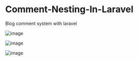 # Comment-Nesting-In-Laravel
Blog comment system with laravel

![image](https://user-images.githubusercontent.com/29988949/58120906-071db900-7bbb-11e9-9b6e-e80c329eb03e.png)

![image](https://user-images.githubusercontent.com/29988949/58120945-1dc41000-7bbb-11e9-8a37-2c2baaaf1b28.png)

![image](https://user-images.githubusercontent.com/29988949/58120970-2f0d1c80-7bbb-11e9-829e-c0b94ffc7c8d.png)
